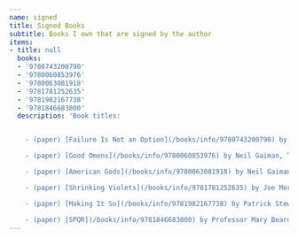 ```yaml
---
name: signed
title: Signed Books
subtitle: Books I own that are signed by the author
items:
- title: null
  books:
  - '9780743200790'
  - '9780060853976'
  - '9780063081918'
  - '9781781252635'
  - '9781982167738'
  - '9781846683800'
  description: 'Book titles:


    - (paper) [Failure Is Not an Option](/books/info/9780743200790) by Gene Kranz

    - (paper) [Good Omens](/books/info/9780060853976) by Neil Gaiman, Terry Pratchett

    - (paper) [American Gods](/books/info/9780063081918) by Neil Gaiman

    - (paper) [Shrinking Violets](/books/info/9781781252635) by Joe Moran

    - (paper) [Making It So](/books/info/9781982167738) by Patrick Stewart

    - (paper) [SPQR](/books/info/9781846683800) by Professor Mary Beard'
---
```


